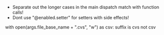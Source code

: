 - Separate out the longer cases in the main dispatch match with function calls!
- Dont use "@enabled.setter" for setters with side effects!

with open(args.file_base_name + ".cvs", "w") as csv:
suffix is cvs
not csv

